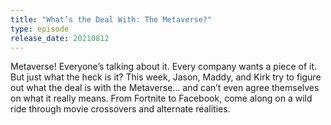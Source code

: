 ```yaml
---
title: "What’s the Deal With: The Metaverse?"
type: episode
release_date: 20210812
---
```

Metaverse! Everyone’s talking about it. Every company wants a piece of it. But just what the heck is it? This week, Jason, Maddy, and Kirk try to figure out what the deal is with the Metaverse… and can’t even agree themselves on what it really means. From Fortnite to Facebook, come along on a wild ride through movie crossovers and alternate realities.